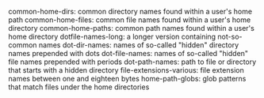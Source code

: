 common-home-dirs: common directory names found within a user's home path
common-home-files: common file names found within a user's home directory
common-home-paths: common path names found within a user's home directory
dotfile-names-long: a longer version containing not-so-common names
dot-dir-names: names of so-called "hidden" directory names prepended with dots
dot-file-names: names of so-called "hidden" file names prepended with periods
dot-path-names: path to file or directory that starts with a hidden directory
file-extensions-various: file extension names between one and eighteen bytes
home-path-globs: glob patterns that match files under the home directories

